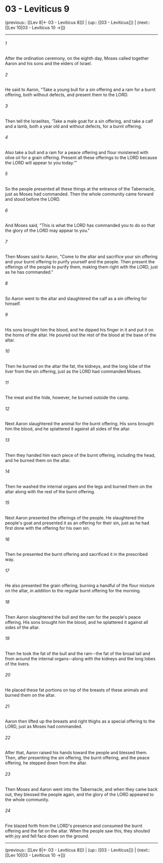 # 03 - Leviticus 9

(previous:: [[Lev 8|← 03 - Leviticus 8]]) | (up:: [[03 - Leviticus]]) | (next:: [[Lev 10|03 - Leviticus 10 →]])

***


###### 1 
After the ordination ceremony, on the eighth day, Moses called together Aaron and his sons and the elders of Israel. 

###### 2 
He said to Aaron, "Take a young bull for a sin offering and a ram for a burnt offering, both without defects, and present them to the LORD. 

###### 3 
Then tell the Israelites, 'Take a male goat for a sin offering, and take a calf and a lamb, both a year old and without defects, for a burnt offering. 

###### 4 
Also take a bull and a ram for a peace offering and flour moistened with olive oil for a grain offering. Present all these offerings to the LORD because the LORD will appear to you today.'" 

###### 5 
So the people presented all these things at the entrance of the Tabernacle, just as Moses had commanded. Then the whole community came forward and stood before the LORD. 

###### 6 
And Moses said, "This is what the LORD has commanded you to do so that the glory of the LORD may appear to you." 

###### 7 
Then Moses said to Aaron, "Come to the altar and sacrifice your sin offering and your burnt offering to purify yourself and the people. Then present the offerings of the people to purify them, making them right with the LORD, just as he has commanded." 

###### 8 
So Aaron went to the altar and slaughtered the calf as a sin offering for himself. 

###### 9 
His sons brought him the blood, and he dipped his finger in it and put it on the horns of the altar. He poured out the rest of the blood at the base of the altar. 

###### 10 
Then he burned on the altar the fat, the kidneys, and the long lobe of the liver from the sin offering, just as the LORD had commanded Moses. 

###### 11 
The meat and the hide, however, he burned outside the camp. 

###### 12 
Next Aaron slaughtered the animal for the burnt offering. His sons brought him the blood, and he splattered it against all sides of the altar. 

###### 13 
Then they handed him each piece of the burnt offering, including the head, and he burned them on the altar. 

###### 14 
Then he washed the internal organs and the legs and burned them on the altar along with the rest of the burnt offering. 

###### 15 
Next Aaron presented the offerings of the people. He slaughtered the people's goat and presented it as an offering for their sin, just as he had first done with the offering for his own sin. 

###### 16 
Then he presented the burnt offering and sacrificed it in the prescribed way. 

###### 17 
He also presented the grain offering, burning a handful of the flour mixture on the altar, in addition to the regular burnt offering for the morning. 

###### 18 
Then Aaron slaughtered the bull and the ram for the people's peace offering. His sons brought him the blood, and he splattered it against all sides of the altar. 

###### 19 
Then he took the fat of the bull and the ram--the fat of the broad tail and from around the internal organs--along with the kidneys and the long lobes of the livers. 

###### 20 
He placed these fat portions on top of the breasts of these animals and burned them on the altar. 

###### 21 
Aaron then lifted up the breasts and right thighs as a special offering to the LORD, just as Moses had commanded. 

###### 22 
After that, Aaron raised his hands toward the people and blessed them. Then, after presenting the sin offering, the burnt offering, and the peace offering, he stepped down from the altar. 

###### 23 
Then Moses and Aaron went into the Tabernacle, and when they came back out, they blessed the people again, and the glory of the LORD appeared to the whole community. 

###### 24 
Fire blazed forth from the LORD's presence and consumed the burnt offering and the fat on the altar. When the people saw this, they shouted with joy and fell face down on the ground.

***

(previous:: [[Lev 8|← 03 - Leviticus 8]]) | (up:: [[03 - Leviticus]]) | (next:: [[Lev 10|03 - Leviticus 10 →]])
